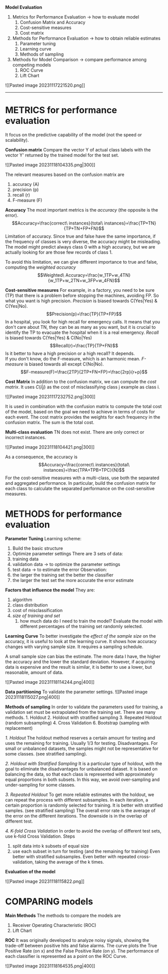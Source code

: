 **Model Evaluation**
1. Metrics for Performance Evaluation -> how to evaluate model
	1. Confusion Matrix and Accuracy
	2. Cost-sensitive measures
	3. Cost matrix
2. Methods for Performance Evaluation -> how to obtain reliable estimates
	1. Parameter tuning
	2. Learning curve
	3. Methods of sampling
3. Methods for Model Comparison -> compare performance among competing models
	1. ROC Curve
	2. Lift Chart

![[Pasted image 20231117221520.png]]

---
# METRICS for performance evaluation
It focus on the predictive capability of the model (not the speed or scalability).

**Confusion matrix**
Compare the vector Y of actual class labels with the vector Y' returned by the trained model for the test set.

![[Pasted image 20231118104335.png|300]]

The relevant measures based on the confusion matrix are
1. accuracy (A)
2. precision (p)
3. recall (r)
4. F-measure (F)

**Accuracy**
The most important metrics is the *accuracy* (the opposite is the error).
$$Accuracy=\frac{correct\ instances}{total\ instances}=\frac{TP+TN}{TP+TN+FP+FN}$$
Limitation of accuracy.
Since true and false have the same importance, if the frequency of classes is very diverse, the accuracy might be misleading.
The model might predict always class 0 with a high accuracy, but we are actually looking for are those few records of class 1.

To avoid this limitation, we can give different importance to true and false, computing the *weighted accuracy*
$$Weighted\ Accuracy=\frac{w_1TP+w_4TN}{w_1TP+w_2TN+w_3FP+w_4FN}$$

**Cost-sensitive measures**
For example, in a factory, you need to be sure (TP) that there is a problem before stopping the machines, avoiding FP. So what you want is high precision.
*Precision* is biased towards C(Yes|Yes) & C(Yes|No).
$$Precision(p)=\frac{TP}{TP+FP}$$
In a hospital, you look for high recall for emergency calls. It means that you don't care about TN, they can be as many as you want, but it is crucial to identify the TP to evacuate the hospital when it is a real emergency.
*Recall* is biased towards C(Yes|Yes) & C(No|Yes)
$$Recall(r)=\frac{TP}{TP+FN}$$
Is it better to have a high precision or a high recall? It depends.  
If you don't know, do the F-measure, which is an harmonic mean.
*F-measure* is biased towards all except C(No|No).
$$F-measure(F)=\frac{2TP}{2TP+FN+FP}=\frac{2rp}{r+p}$$

**Cost Matrix**
In addition to the confusion matrix, we can compute the *cost matrix*.
It uses $C(i|j)$ as the cost of misclassifying class j example as class i.

![[Pasted image 20231117232752.png|300]]

It is used in combination with the confusion matrix to compute the total cost of the model, based on the goal we need to achieve in terms of costs for each event.
The cost matrix provides the weights for each frequency in the confusion matrix. The sum is the total cost.

**Multi-class evaluation**
TN does not exist. There are only correct or incorrect instances.

![[Pasted image 20231118104421.png|300]]

As a consequence, the accuracy is
$$Accuracy=\frac{correct\ instances}{total\ instances}=\frac{TPA+TPB+TPC}{N}$$
For the cost-sensitive measures with a multi-class, use both the separated and aggregated performance. In particular, build the confusion matrix for each class to calculate the separated performance on the cost-sensitive measures.

# METHODS for performance evaluation

**Parameter Tuning**
Learning scheme:
1. Build the basic structure
2. Optimize parameter settings
There are 3 sets of data:
1. training data
2. validation data ->  to optimize the parameter settings
3. test data -> to estimate the error
Observation:
1. the larger the training set the better the classifier
2. the larger the test set the more accurate the error estimate

**Factors that influence the model**
They are:
1. algorithm
2. class distribution
3. cost of misclassification
4. *size of training and set*
	1. how much data do I need to train the model? Evaluate the model with different percentages of the training set randomly selected.

**Learning Curve**
To better investigate the *effect of the sample size* on the accuracy, it is useful to look at the learning curve.
It shows how accuracy changes with varying sample size.
It requires a sampling schedule.

A small sample size can bias the estimate.
The more data I have, the higher the accuracy and the lower the standard deviation.
However, if acquiring data is expensive and the result is similar, it is better to use a lower, but reasonable, amount of data.

![[Pasted image 20231118114244.png|400]]

**Data partitioning**
To validate the parameter settings.
![[Pasted image 20231118115027.png|400]]


**Methods of sampling**
In order to validate the parameters used for training, a validation set must be extrapolated from the training set. There are many methods.
	1. Holdout
	2. Holdout with stratified sampling
	3. Repeated Holdout (random subsampling)
	4. Cross Validation
	6. Bootstrap (sampling with replacement)

*1. Holdout*
The holdout method reserves a certain amount for testing and uses the remaining for training.
Usually 1/3 for testing.
Disadvantages. For small or unbalanced datasets, the samples might not be representative for some classes. (see stratified sampling).

*2. Holdout with Stratified Sampling*
It is a particular type of holdout, with the goal to eliminate the disadvantages for unbalanced dataset.
It is based on balancing the data, so that each class is represented with approximately equal proportions in both subsets.
In this way, we avoid over-sampling and under-sampling for some classes.

*3. Repeated Holdout*
To get more reliable estimates with the holdout, we can repeat the process with different subsamples.
In each iteration, a certain proportion is randomly selected for training. It is better with stratified samples. (see stratified sampling)
The overall error rate is the average of the error on the different iterations.
The downside is in the overlap of different test.

*4. K-fold Cross Validation*
In order to avoid the overlap of different test sets, use k-fold Cross Validation.
Steps
1. split data into k subsets of equal size
2. use each subset in turn for testing (and the remaining for training)
Even better with stratified subsamples.
Even better with repeated cross-validation, taking the average of the k times.

**Evaluation of the model**

![[Pasted image 20231118115822.png]]

# COMPARING models

**Main Methods**
The methods to compare the models are
1. Receiver Operating Characteristic (ROC)
2. Lift Chart

**ROC**
It was originally developed to analyze noisy signals, showing the trade-off between positive hits and false alarms.
The curve plots the True Positive Rate (on x) and the False Positive Rate (on y).
The performance of each classifier is represented as a point on the ROC Curve.


![[Pasted image 20231118164535.png|400]]